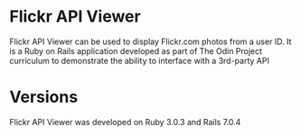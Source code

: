 # Flickr API Viewer

Flickr API Viewer can be used to display Flickr.com photos from a user ID. It is a Ruby on Rails application developed as part of The Odin Project curriculum to demonstrate the ability to interface with a 3rd-party API

# Versions

Flickr API Viewer was developed on Ruby 3.0.3 and Rails 7.0.4
